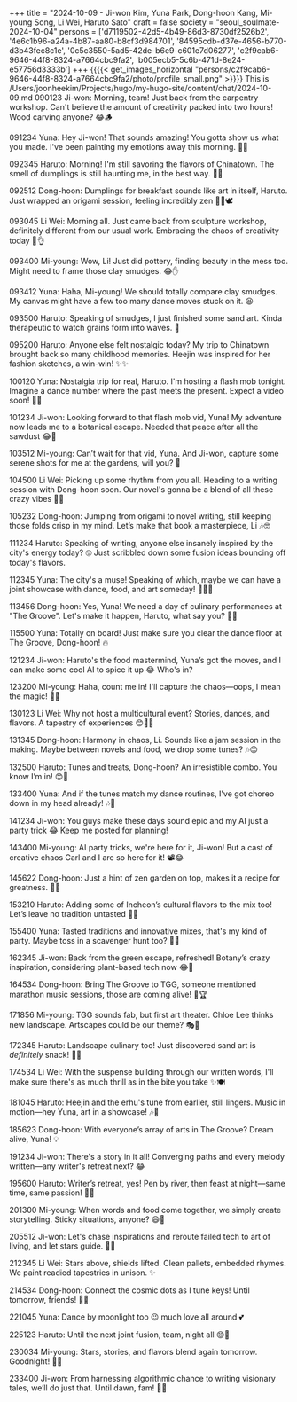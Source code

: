 +++
title = "2024-10-09 - Ji-won Kim, Yuna Park, Dong-hoon Kang, Mi-young Song, Li Wei, Haruto Sato"
draft = false
society = "seoul_soulmate-2024-10-04"
persons = ['d7119502-42d5-4b49-86d3-8730df2526b2', '4e6c1b96-a24a-4b87-aa80-b8cf3d984701', '84595cdb-d37e-4656-b770-d3b43fec8c1e', '0c5c3550-5ad5-42de-b6e9-c601e7d06277', 'c2f9cab6-9646-44f8-8324-a7664cbc9fa2', 'b005ecb5-5c6b-471d-8e24-e57756d3333b']
+++
{{{{< get_images_horizontal "persons/c2f9cab6-9646-44f8-8324-a7664cbc9fa2/photo/profile_small.png" >}}}}
This is /Users/joonheekim/Projects/hugo/my-hugo-site/content/chat/2024-10-09.md
090123 Ji-won: Morning, team! Just back from the carpentry workshop. Can't believe the amount of creativity packed into two hours! Wood carving anyone? 😂🪵

091234 Yuna: Hey Ji-won! That sounds amazing! You gotta show us what you made. I've been painting my emotions away this morning. 🎨💃

092345 Haruto: Morning! I'm still savoring the flavors of Chinatown. The smell of dumplings is still haunting me, in the best way. 🍜😋

092512 Dong-hoon: Dumplings for breakfast sounds like art in itself, Haruto. Just wrapped an origami session, feeling incredibly zen 🧘‍♂️🕊️

093045 Li Wei: Morning all. Just came back from sculpture workshop, definitely different from our usual work. Embracing the chaos of creativity today 🎨👌

093400 Mi-young: Wow, Li! Just did pottery, finding beauty in the mess too. Might need to frame those clay smudges. 😂✋

093412 Yuna: Haha, Mi-young! We should totally compare clay smudges. My canvas might have a few too many dance moves stuck on it. 😆

093500 Haruto: Speaking of smudges, I just finished some sand art. Kinda therapeutic to watch grains form into waves. 🌊

095200 Haruto: Anyone else felt nostalgic today? My trip to Chinatown brought back so many childhood memories. Heejin was inspired for her fashion sketches, a win-win! ✨✨

100120 Yuna: Nostalgia trip for real, Haruto. I'm hosting a flash mob tonight. Imagine a dance number where the past meets the present. Expect a video soon! 🎥💃

101234 Ji-won: Looking forward to that flash mob vid, Yuna! My adventure now leads me to a botanical escape. Needed that peace after all the sawdust 😂🌿

103512 Mi-young: Can’t wait for that vid, Yuna. And Ji-won, capture some serene shots for me at the gardens, will you? 🌺

104500 Li Wei: Picking up some rhythm from you all. Heading to a writing session with Dong-hoon soon. Our novel's gonna be a blend of all these crazy vibes 📖🧠

105232 Dong-hoon: Jumping from origami to novel writing, still keeping those folds crisp in my mind. Let’s make that book a masterpiece, Li 🎶🤓

111234 Haruto: Speaking of writing, anyone else insanely inspired by the city's energy today? 🤓 Just scribbled down some fusion ideas bouncing off today's flavors.

112345 Yuna: The city's a muse! Speaking of which, maybe we can have a joint showcase with dance, food, and art someday! 🍜💃🎨

113456 Dong-hoon: Yes, Yuna! We need a day of culinary performances at "The Groove". Let's make it happen, Haruto, what say you? 🍲🎸

115500 Yuna: Totally on board! Just make sure you clear the dance floor at The Groove, Dong-hoon! 🔥

121234 Ji-won: Haruto's the food mastermind, Yuna’s got the moves, and I can make some cool AI to spice it up 😂 Who's in?

123200 Mi-young: Haha, count me in! I'll capture the chaos—oops, I mean the magic! 📸✨

130123 Li Wei: Why not host a multicultural event? Stories, dances, and flavors. A tapestry of experiences 😊🍜🕺

131345 Dong-hoon: Harmony in chaos, Li. Sounds like a jam session in the making. Maybe between novels and food, we drop some tunes? 🎶😊

132500 Haruto: Tunes and treats, Dong-hoon? An irresistible combo. You know I’m in! 😊🍱

133400 Yuna: And if the tunes match my dance routines, I've got choreo down in my head already! 🎶💃

141234 Ji-won: You guys make these days sound epic and my AI just a party trick 😂 Keep me posted for planning!

143400 Mi-young: AI party tricks, we're here for it, Ji-won! But a cast of creative chaos Carl and I are so here for it! 📽️😂

145622 Dong-hoon: Just a hint of zen garden on top, makes it a recipe for greatness. 🍃✨

153210 Haruto: Adding some of Incheon’s cultural flavors to the mix too! Let’s leave no tradition untasted 🍜🥟

155400 Yuna: Tasted traditions and innovative mixes, that's my kind of party. Maybe toss in a scavenger hunt too? 🕵️‍♀️

162345 Ji-won: Back from the green escape, refreshed! Botany’s crazy inspiration, considering plant-based tech now 😂🌱

164534 Dong-hoon: Bring The Groove to TGG, someone mentioned marathon music sessions, those are coming alive! 🎷🏆

171856 Mi-young: TGG sounds fab, but first art theater. Chloe Lee thinks new landscape. Artscapes could be our theme? 🎭🎨

172345 Haruto: Landscape culinary too! Just discovered sand art is *definitely* snack! 🌊😂

174534 Li Wei: With the suspense building through our written words, I'll make sure there's as much thrill as in the bite you take ✨🍽️

181045 Haruto: Heejin and the erhu's tune from earlier, still lingers. Music in motion—hey Yuna, art in a showcase! 🎶💃

185623 Dong-hoon: With everyone’s array of arts in The Groove? Dream alive, Yuna! 💡

191234 Ji-won: There's a story in it all! Converging paths and every melody written—any writer's retreat next? 😂

195600 Haruto: Writer’s retreat, yes! Pen by river, then feast at night—same time, same passion! 🍜✨

201300 Mi-young: When words and food come together, we simply create storytelling. Sticky situations, anyone? 😄📜

205512 Ji-won: Let's chase inspirations and reroute failed tech to art of living, and let stars guide. 🌌✨

212345 Li Wei: Stars above, shields lifted. Clean pallets, embedded rhymes. We paint readied tapestries in unison. ✨

214534 Dong-hoon: Connect the cosmic dots as I tune keys! Until tomorrow, friends! 🌙🎶

221045 Yuna: Dance by moonlight too 😉 much love all around 💕

225123 Haruto: Until the next joint fusion, team, night all 😊🌙

230034 Mi-young: Stars, stories, and flavors blend again tomorrow. Goodnight! 🌟💫

233400 Ji-won: From harnessing algorithmic chance to writing visionary tales, we’ll do just that. Until dawn, fam! 🌌✨
